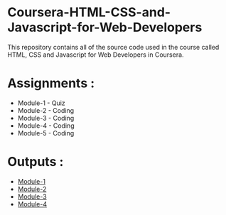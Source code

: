 # Coursera-HTML-CSS-and-Javascript-for-Web-Developers

This repository contains all of the source code used in the course called HTML, CSS and Javascript for Web Developers in Coursera.

<!-- ![Course Completion certificate](https://github.com/siddartha19/Coursera-HTML-CSS-and-Javascript-for-Web-Developers/blob/master/Certificate.PNG) -->


# Assignments :

* Module-1 - Quiz 
* Module-2 - Coding
* Module-3 - Coding
* Module-4 - Coding
* Module-5 - Coding


# Outputs :

* [Module-1](https://sujalbochkar.github.io/HTML-CSS-JS/Assignments/module-1/index.html)
* [Module-2](https://sujalbochkar.github.io/HTML-CSS-JS/Assignments/module-2/index.html)
* [Module-3](https://sujalbochkar.github.io/HTML-CSS-JS/Assignments/module-3/index.html)
* [Module-4](https://sujalbochkar.github.io/HTML-CSS-JS/Assignments/module-4/index.html)
